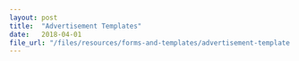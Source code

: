 ```yaml
---
layout: post
title:  "Advertisement Templates"
date:   2018-04-01
file_url: "/files/resources/forms-and-templates/advertisement-template.doc"
---
```

